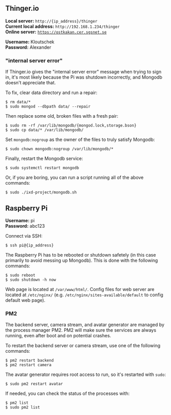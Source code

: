 ## Thinger.io

**Local server:** `http://{ip_address}/thinger`  
**Current local address:** `http://192.168.1.234/thinger`  
**Online server:** [`https://ostkakan.cer.sgsnet.se`](https://ostkakan.cer.sgsnet.se) 

**Username:** Kloutschek  
**Password:** Alexander  

### "internal server error"

If Thinger.io gives the "internal server error" message when trying to sign in, it's most likely because the Pi was shutdown incorrectly, and Mongodb doesn't appreciate that.

To fix, clear data directory and run a repair:
```
$ rm data/*
$ sudo mongod --dbpath data/ --repair
```

Then replace some old, broken files with a fresh pair:
```
$ sudo rm -rf /var/lib/mongodb/{mongod.lock,storage.bson}  
$ sudo cp data/* /var/lib/mongodb/
```

Set `mongodb:nogroup` as the owner of the files to truly satisfy Mongodb:
```
$ sudo chown mongodb:nogroup /var/lib/mongodb/*
```

Finally, restart the Mongodb service:
```
$ sudo systemctl restart mongodb
```

Or, if you are boring, you can run a script running all of the above commands:
```
$ sudo ./ixd-project/mongodb.sh
```

## Raspberry Pi

**Username:** pi  
**Password:** abc123  

Connect via SSH:
```
$ ssh pi@{ip_address}
```

The Raspberry Pi has to be rebooted or shutdown safetely (in this case primarily to avoid messing up Mongodb). This is done with the following commands:
```
$ sudo reboot
$ sudo shutdown -h now
```

Web page is located at `/var/www/html/`. Config files for web server are located at `/etc/nginx/` (e.g. `/etc/nginx/sites-available/default` to config default web page). 

### PM2

The backend server, camera stream, and avatar generator are managed by the process manager PM2. PM2 will make sure the services are always running, even after boot and on potential crashes.

To restart the backend server or camera stream, use one of the following commands:
```
$ pm2 restart backend
$ pm2 restart camera
```

The avatar generator requires root access to run, so it's restarted with `sudo`:
```
$ sudo pm2 restart avatar
```

If needed, you can check the status of the processes with:
```
$ pm2 list
$ sudo pm2 list
```

